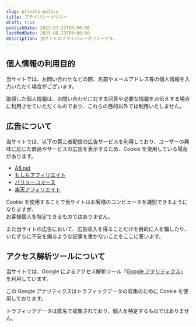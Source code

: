 ```yaml
---
slug: privacy-policy
title: プライバシーポリシー
draft: true
publishDate: 2023-07-23T00:00:00
lastModDate: 2023-08-23T00:00:00
description: 当サイトのプライバシーポリシーです。
---
```

## 個人情報の利用目的

当サイトでは、お問い合わせなどの際、名前やメールアドレス等の個人情報を入力いただく場合がございます。

取得した個人情報は、お問い合わせに対する回答や必要な情報をお伝えする場合に利用させていただくものであり、これらの目的以外では利用いたしません。

## 広告について

当サイトでは、以下の第三者配信の広告サービスを利用しており、ユーザーの興味に応じた商品やサービスの広告を表示するため、Cookie を使用している場合があります。

-   [A8.net](https://www.a8.net/)
-   [もしもアフィリエイト](https://af.moshimo.com/)
-   [バリューコマース](https://www.valuecommerce.ne.jp/)
-   [楽天アフィリエイト](https://affiliate.rakuten.co.jp/)

Cookie を使用することで当サイトはお客様のコンピュータを識別できるようになりますが、  
お客様個人を特定できるものではありません。

また当サイトの広告において、広告収入を得ることだけを目的に人を騙したり、  
いたずらに不安を煽るような記事を書かないことをここに誓います。

## アクセス解析ツールについて

当サイトでは、Google によるアクセス解析ツール「[Google アナリティクス](https://marketingplatform.google.com/intl/ja/about/analytics/)」を利用しています。

この Google アナリティクスはトラフィックデータの収集のために Cookie を使用しております。

トラフィックデータは匿名で収集されており、個人を特定するものではありません。
